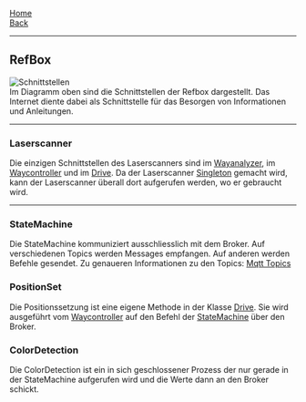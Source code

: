 [Home](home)  
[Back](KonzeptMFT)  
***
## RefBox
![Schnittstellen](https://gitlab.com/solidus/hefei/uploads/4a7cd0b9b5cf1010b0687d039165404a/Schnittstellen.png)  
Im Diagramm oben sind die Schnittstellen der Refbox dargestellt. Das Internet diente dabei als Schnittstelle für das Besorgen von Informationen und Anleitungen.
***
### Laserscanner
Die einzigen Schnittstellen des Laserscanners sind im [Wayanalyzer](Wayanalyzer), im [Waycontroller](Waycontroller) und im [Drive](Drive). Da der Laserscanner [Singleton](Singleton) gemacht wird, kann der Laserscanner überall dort aufgerufen werden, wo er gebraucht wird.
***
### StateMachine

Die StateMachine kommuniziert ausschliesslich mit dem Broker. Auf verschiedenen Topics werden Messages empfangen. Auf anderen werden Befehle gesendet. Zu genaueren Informationen zu den Topics: [Mqtt Topics](MqttTopics)  

### PositionSet
Die Positionssetzung ist eine eigene Methode in der Klasse [Drive](Drive). Sie wird ausgeführt vom [Waycontroller](Waycontroller) auf den Befehl der [StateMachine](StateMachine) über den Broker.
### ColorDetection  

Die ColorDetection ist ein in sich geschlossener Prozess der nur gerade in der StateMachine aufgerufen wird und die Werte dann an den Broker schickt. 